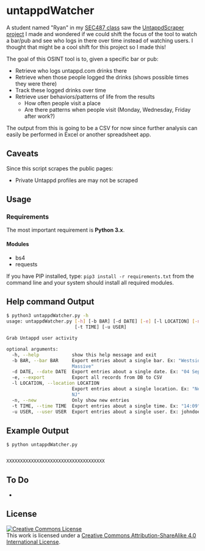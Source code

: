 # untappdWatcher

A student named "Ryan" in my [SEC487 class](https://sans.org/sec487) saw the [UntappdScraper project](https://github.com/webbreacher/untappdscraper) I made and wondered if we could shift the focus of the tool to watch a bar/pub and see who logs in there over time instead of watching users. I thought that might be a cool shift for this project so I made this!

The goal of this OSINT tool is to, given a specific bar or pub:

* Retrieve who logs untappd.com drinks there
* Retrieve when those people logged the drinks (shows possible times they were there)
* Track these logged drinks over time
* Retrieve user behaviors/patterns of life from the results
  * How often people visit a place
  * Are there patterns when people visit (Monday, Wednesday, Friday after work?)

The output from this is going to be a CSV for now since further analysis can easily be performed in Excel or another spreadsheet app.

## Caveats

Since this script scrapes the public pages:
* Private Untappd profiles are may not be scraped

## Usage

### Requirements

The most important requirement is __Python 3.x__.

#### Modules

* bs4
* requests

If you have PIP installed, type: `pip3 install -r requirements.txt` from the command line and your system should install all required modules.

## Help command Output

```bash
$ python3 untappdWatcher.py -h
usage: untappdWatcher.py [-h] [-b BAR] [-d DATE] [-e] [-l LOCATION] [-n]
                         [-t TIME] [-u USER]

Grab Untappd user activity

optional arguments:
  -h, --help            show this help message and exit
  -b BAR, --bar BAR     Export entries about a single bar. Ex: "Westside
                        Massive"
  -d DATE, --date DATE  Export entries about a single date. Ex: "04 Sep 2019"
  -e, --export          Export all records from DB to CSV
  -l LOCATION, --location LOCATION
                        Export entries about a single location. Ex: "Newark,
                        NJ"
  -n, --new             Only show new entries
  -t TIME, --time TIME  Export entries about a single time. Ex: "14:09"
  -u USER, --user USER  Export entries about a single user. Ex: johndoe121
```

## Example Output

```bash
$ python untappdWatcher.py


XXXXXXXXXXXXXXXXXXXXXXXXXXXXXXXXXXXX

```

## To Do

* 

## License

<a rel="license" href="http://creativecommons.org/licenses/by-sa/4.0/"><img alt="Creative Commons License" style="border-width:0" src="https://i.creativecommons.org/l/by-sa/4.0/88x31.png" /></a><br />This work is licensed under a <a rel="license" href="http://creativecommons.org/licenses/by-sa/4.0/">Creative Commons Attribution-ShareAlike 4.0 International License</a>.
